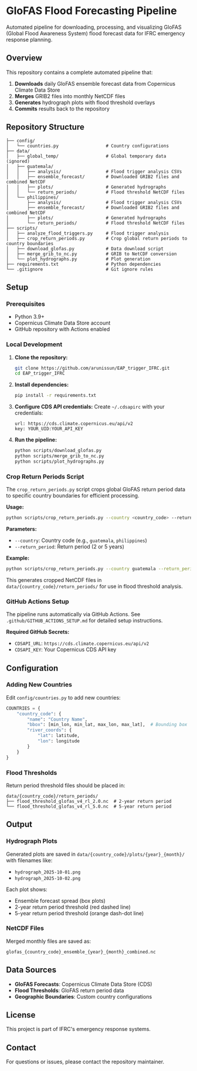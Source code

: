# GloFAS Flood Forecasting Pipeline

Automated pipeline for downloading, processing, and visualizing GloFAS (Global Flood Awareness System) flood forecast data for IFRC emergency response planning.

## Overview

This repository contains a complete automated pipeline that:

1. **Downloads** daily GloFAS ensemble forecast data from Copernicus Climate Data Store
2. **Merges** GRIB2 files into monthly NetCDF files
3. **Generates** hydrograph plots with flood threshold overlays
4. **Commits** results back to the repository

## Repository Structure

```
├── config/
│   └── countries.py                  # Country configurations
├── data/
│   ├── global_temp/                  # Global temporary data (ignored)
│   ├── guatemala/
│   │   ├── analysis/                 # Flood trigger analysis CSVs
│   │   ├── ensemble_forecast/        # Downloaded GRIB2 files and combined NetCDF
│   │   ├── plots/                    # Generated hydrographs
│   │   └── return_periods/           # Flood threshold NetCDF files
│   └── philippines/
│       ├── analysis/                 # Flood trigger analysis CSVs
│       ├── ensemble_forecast/        # Downloaded GRIB2 files and combined NetCDF
│       ├── plots/                    # Generated hydrographs
│       └── return_periods/           # Flood threshold NetCDF files
├── scripts/
│   ├── analyze_flood_triggers.py     # Flood trigger analysis
│   ├── crop_return_periods.py        # Crop global return periods to country boundaries
│   ├── download_glofas.py            # Data download script
│   ├── merge_grib_to_nc.py           # GRIB to NetCDF conversion
│   └── plot_hydrographs.py           # Plot generation
├── requirements.txt                  # Python dependencies
└── .gitignore                        # Git ignore rules
```

## Setup

### Prerequisites

- Python 3.9+
- Copernicus Climate Data Store account
- GitHub repository with Actions enabled

### Local Development

1. **Clone the repository:**
   ```bash
   git clone https://github.com/arunissun/EAP_trigger_IFRC.git
   cd EAP_trigger_IFRC
   ```

2. **Install dependencies:**
   ```bash
   pip install -r requirements.txt
   ```

3. **Configure CDS API credentials:**
   Create `~/.cdsapirc` with your credentials:
   ```
   url: https://cds.climate.copernicus.eu/api/v2
   key: YOUR_UID:YOUR_API_KEY
   ```

4. **Run the pipeline:**
   ```bash
   python scripts/download_glofas.py
   python scripts/merge_grib_to_nc.py
   python scripts/plot_hydrographs.py
   ```

### Crop Return Periods Script

The `crop_return_periods.py` script crops global GloFAS return period data to specific country boundaries for efficient processing.

**Usage:**
```bash
python scripts/crop_return_periods.py --country <country_code> --return_period <2_or_5>
```

**Parameters:**
- `--country`: Country code (e.g., `guatemala`, `philippines`)
- `--return_period`: Return period (2 or 5 years)

**Example:**
```bash
python scripts/crop_return_periods.py --country guatemala --return_period 2
```

This generates cropped NetCDF files in `data/{country_code}/return_periods/` for use in flood threshold analysis.

### GitHub Actions Setup

The pipeline runs automatically via GitHub Actions. See `.github/GITHUB_ACTIONS_SETUP.md` for detailed setup instructions.

**Required GitHub Secrets:**
- `CDSAPI_URL`: `https://cds.climate.copernicus.eu/api/v2`
- `CDSAPI_KEY`: Your Copernicus CDS API key

## Configuration

### Adding New Countries

Edit `config/countries.py` to add new countries:

```python
COUNTRIES = {
    "country_code": {
        "name": "Country Name",
        "bbox": [min_lon, min_lat, max_lon, max_lat],  # Bounding box
        "river_coords": {
            "lat": latitude,
            "lon": longitude
        }
    }
}
```

### Flood Thresholds

Return period threshold files should be placed in:
```
data/{country_code}/return_periods/
├── flood_threshold_glofas_v4_rl_2.0.nc  # 2-year return period
└── flood_threshold_glofas_v4_rl_5.0.nc  # 5-year return period
```

## Output

### Hydrograph Plots

Generated plots are saved in `data/{country_code}/plots/{year}_{month}/` with filenames like:
- `hydrograph_2025-10-01.png`
- `hydrograph_2025-10-02.png`

Each plot shows:
- Ensemble forecast spread (box plots)
- 2-year return period threshold (red dashed line)
- 5-year return period threshold (orange dash-dot line)

### NetCDF Files

Merged monthly files are saved as:
```
glofas_{country_code}_ensemble_{year}_{month}_combined.nc
```

## Data Sources

- **GloFAS Forecasts**: Copernicus Climate Data Store (CDS)
- **Flood Thresholds**: GloFAS return period data
- **Geographic Boundaries**: Custom country configurations

## License

This project is part of IFRC's emergency response systems.

## Contact

For questions or issues, please contact the repository maintainer.